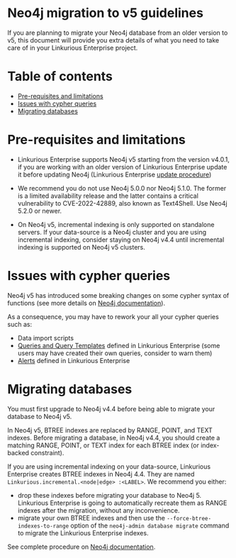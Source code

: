 <!-- omit in toc -->
# Neo4j migration to v5 guidelines

If you are planning to migrate your Neo4j database from an older version to v5,
this document will provide you extra details of what you need to take care of in your Linkurious Enterprise project.

<!-- omit in toc -->
# Table of contents
- [Pre-requisites and limitations](#pre-requisites-and-limitations)
- [Issues with cypher queries](#issues-with-cypher-queries)
- [Migrating databases](#migrating-databases)

# Pre-requisites and limitations

- Linkurious Enterprise supports Neo4j v5 starting from the version v4.0.1, if you are working with an older version of Linkurious Enterprise
update it before updating Neo4j (Linkurious Enterprise [update procedure](https://doc.linkurio.us/admin-manual/latest/update-procedure/))

- We recommend you do not use Neo4j 5.0.0 nor Neo4j 5.1.0. The former is a limited availability release and the latter contains a critical
vulnerability to CVE-2022-42889, also known as Text4Shell. Use Neo4j 5.2.0 or newer.

- On Neo4j v5, incremental indexing is only supported on standalone servers. If your data-source is a Neo4j cluster and
you are using incremental indexing, consider staying on Neo4j v4.4 until incremental indexing is supported on Neo4j v5 clusters.

# Issues with cypher queries

Neo4j v5 has introduced some breaking changes on some cypher syntax of functions (see more details on [Neo4j documentation](https://neo4j.com/docs/cypher-manual/current/deprecations-additions-removals-compatibility/#cypher-deprecations-additions-removals-5.0)).

As a consequence, you may have to rework your all your cypher queries such as:
- Data import scripts
- [Queries and Query Templates](https://doc.linkurio.us/user-manual/latest/query-templates/) defined in Linkurious Enterprise (some users may have created their own queries, consider to warn them)
- [Alerts](https://doc.linkurio.us/user-manual/latest/alert-dashboard/) defined in Linkurious Enterprise

# Migrating databases

You must first upgrade to Neo4j v4.4 before being able to migrate your database to Neo4j v5.

In Neo4j v5, BTREE indexes are replaced by RANGE, POINT, and TEXT indexes. Before migrating a database, in Neo4j v4.4,
you should create a matching RANGE, POINT, or TEXT index for each BTREE index (or index-backed constraint).

If you are using incremental indexing on your data-source, Linkurious Enterprise creates BTREE indexes in Neo4j 4.4.
They are named `Linkurious.incremental.<node|edge> :<LABEL>`. We recommend you either:
- drop these indexes before migrating your database to Neo4j 5. Linkurious Enterprise is going to automatically
recreate them as RANGE indexes after the migration, without any inconvenience.
- migrate your own BTREE indexes and then use the `--force-btree-indexes-to-range` option of the `neo4j-admin database migrate`
command to migrate the Linkurious Enterprise indexes.

See complete procedure on [Neo4j documentation](https://neo4j.com/docs/upgrade-migration-guide/current/version-5).
